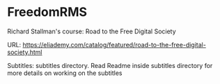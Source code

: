 # FreedomRMS
Richard Stallman's course: Road to the Free Digital Society

URL: https://eliademy.com/catalog/featured/road-to-the-free-digital-society.html

Subtitles: subtitles directory. Read Readme inside subtitles directory for more details on working on the subtitles
